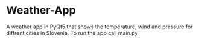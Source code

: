 # Weather-App
A weather app in PyQt5 that shows the temperature, wind and pressure for diffrent cities in Slovenia.
To run the app call main.py
